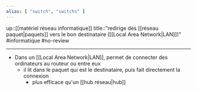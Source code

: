 ```yaml
---
alias: [ "switch", "switchs" ]
---
```

up::[[matériel réseau informatique]]
title::"redirige des [[réseau paquet|paquets]] vers le bon destinataire ([[Local Area Network|LAN]])"
#informatique #no-review 

----

 - Dans un [[Local Area Network|LAN]], permet de connecter des ordinateurs au routeur ou entre eux
     - il lit dans le paquet qui est le destinataire, puis fait directement la connexion
         - plus efficace qu'un [[hub réseau|hub]]
